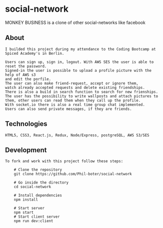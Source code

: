 # social-network

MONKEY BUSINESS is a clone of other social-networks like facebook

## About

    I builded this project during my attendance to the Coding Bootcamp at Spiced Academy's in Berlin.

    Users can sign up, sign in, logout. With AWS SES the user is able to reset the password.
    Signed-in the user is possible to upload a profile picture with the help of AWS s3
    and edit the porfile.
    The user can also make friend-request, accept or ignore them,
    watch already accepted requests and delete existing friendships.
    There is also a build in search function to search for new frienships.
    The user has the possibility to write wallposts and attach pictures to them, other users can read them when they call up the profile.
    With socket.io there is also a real time group chat implemented.
    Users can also send private messages, if they are friends.

## Technologies

    HTML5, CSS3, React.js, Redux, Node/Express, postgreSQL, AWS S3/SES

## Development

    To fork and work with this project follow these steps:

        # Clone the repository
        git clone https://github.com/Phil-boter/social-network

        # Go inside the directory
        cd social-network

        # Install dependencies
        npm install

        # Start server
        npm start
        # Start client server
        npm run dev:client
